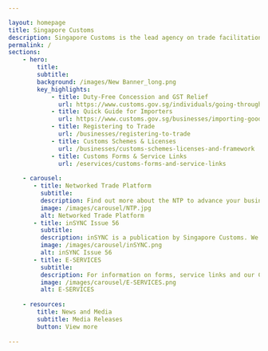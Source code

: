 ```yaml
---

layout: homepage
title: Singapore Customs
description: Singapore Customs is the lead agency on trade facilitation and revenue enforcement.
permalink: /
sections:
    - hero:
        title:
        subtitle:
        background: /images/New Banner_long.png
        key_highlights:
            - title: Duty-Free Concession and GST Relief
              url: https://www.customs.gov.sg/individuals/going-through-customs/arrival/duty-free-concession-and-gst-relief
            - title: Quick Guide for Importers
              url: https://www.customs.gov.sg/businesses/importing-goods/quick-guide-for-importers
            - title: Registering to Trade
              url: /businesses/registering-to-trade
            - title: Customs Schemes & Licenses
              url: /businesses/customs-schemes-licenses-and-framework
            - title: Customs Forms & Service Links
              url: /eservices/customs-forms-and-service-links 
              
    - carousel:
       - title: Networked Trade Platform
         subtitle:
         description: Find out more about the NTP to advance your business and improve your trade operations.
         image: /images/carousel/NTP.jpg
         alt: Networked Trade Platform
       - title: inSYNC Issue 56
         subtitle: 
         description: inSYNC is a publication by Singapore Customs. We keep you updated on topics that impact the trading community. Read us to get vital news, pertinent insights, useful pointers, practical advice and more. 
         image: /images/carousel/inSYNC.png
         alt: inSYNC Issue 56
       - title: E-SERVICES
         subtitle: 
         description: For information on forms, service links and our Customs@SG Mobile & Web Application. 
         image: /images/carousel/E-SERVICES.png
         alt: E-SERVICES
        
    - resources:
        title: News and Media
        subtitle: Media Releases
        button: View more
    
---
```

